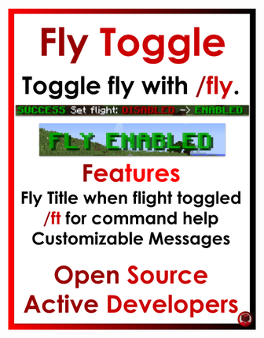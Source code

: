 ![alt text](https://github.com/RYGBTechnologies/FlyToggle/blob/main/resources/flytoggle.png?raw=true)
